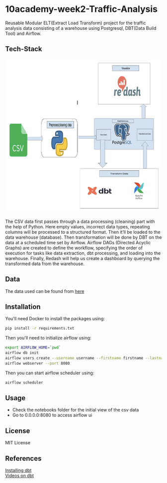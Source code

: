 # 10academy-week2-Traffic-Analysis

Reusable Modular ELT(Extract Load Transform) project for the traffic analysis data consisting of a warehouse using Postgresql, DBT(Data Build Tool) and Airflow.

## Tech-Stack

<img src="screenshots/tech-stack-flow-diagram.png" alt="Tech-Stack" width="1000" height="500">

The CSV data first passes through a data processing (cleaning) part with the help of
Python. Here empty values, incorrect data types, repeating columns will be processed
to a structured format. Then it’ll be loaded to the data warehouse (database). Then
transformation will be done by DBT on the data at a scheduled time set by Airflow.
Airflow DAGs (Directed Acyclic Graphs) are created to define the workflow, specifying
the order of execution for tasks like data extraction, dbt processing, and loading into the
warehouse. Finally, Redash will help us create a dashboard by querying the
transformed data from the warehouse.

<!-- ![Tech Stack](screenshots/tech-stack-flow-diagram.png) -->

## Data

The data used can be found from [here](https://open-traffic.epfl.ch/index.php/downloads/#1599231663903-a989d87d-e58d)

## Installation

You'll need Docker to install the packages using:

```bash
pip install -r requirements.txt
```

Then you'll need to initialize airflow using:

```bash
export AIRFLOW_HOME=`pwd`
airflow db init
airflow users create --username username --firstname firstname --lastname lastname --role Admin --email email@domain.com
airflow webserver --port 8080
```

Then you can start airflow scheduler using:

```bash
airflow scheduler
```

## Usage

- Check the notebooks folder for the initial view of the csv data
- Go to 0.0.0.0:8080 to access airflow ui

## License

MIT License

## References

[Installing dbt](https://docs.getdbt.com/dbt-cli/installation/#pip)  
[Videos on dbt](https://www.youtube.com/playlist?list=PLy4OcwImJzBLJzLYxpxaPUmCWp8j1esvT)
